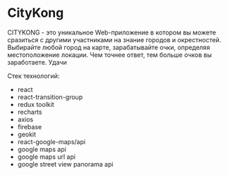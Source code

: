 # CityKong

CITYKONG - это уникальное Web-приложение в котором вы можете сразиться с другими участниками на знание городов и окрестностей. Выбирайте любой город на карте, зарабатывайте очки, определяя местоположение локации. Чем точнее ответ, тем больше очков вы заработаете. Удачи

Стек технологий: 

- react 
- react-transition-group
- redux toolkit
- recharts
- axios 
- firebase 
- geokit
- react-google-maps/api
- google maps api
- google maps url api
- google street view panorama api
